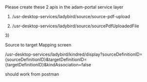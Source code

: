 Please create these 2 apis in the adam-portal service layer

1) /usr-desktop-services/ladybird/source/source-pdf-upload 

2) /usr-desktop-services/ladybird/source/sourcePdfUploadedFile

3) 

Source to target Mapping screen 

/usr-desktop-services/ladybird/kindred/display?sourceDefinitionID={sourceDefinitionID}&targetDefinitionID={targetDefinitionID}&kindAssociation=false 

should work from postman
